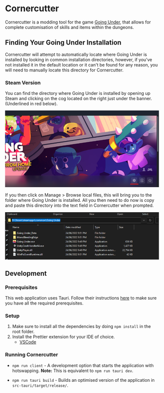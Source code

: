 # Cornercutter

Cornercutter is a modding tool for the game [Going Under](https://aggrocrab.com/Going-Under), that allows for complete customisation of skills and items within the dungeons.  


## Finding Your Going Under Installation

Cornercutter will attempt to automatically locate where Going Under is installed by looking in common installation directories, however, if you've not installed it in the default location or it can't be found for any reason, you will need to manually locate this directory for Cornercutter.

### Steam Version

You can find the directory where Going Under is installed by opening up Steam and clicking on the cog located on the right just under the banner. (Underlined in red below).

![Underlined cog on the Going Under page on Steam](./screenshots/tutorials/SteamCog.png)

If you then click on Manage > Browse local files, this will bring you to the folder where Going Under is installed. All you then need to do now is copy and paste this directory into the text field in Cornercutter when prompted.

![Selected directory for Going Under](./screenshots/tutorials/GoingUnderDirectory.png)

## Development

### Prerequisites 

This web application uses Tauri. Follow their instructions [here](https://tauri.app/v1/guides/getting-started/prerequisites) to make sure you have all the required prerequisites.

### Setup

1. Make sure to install all the dependencies by doing `npm install` in the root folder.
2. Install the Prettier extension for your IDE of choice.
   - [VSCode](https://marketplace.visualstudio.com/items?itemName=esbenp.prettier-vscode)

### Running Cornercutter

- `npm run client` - A development option that starts the application with hotswapping. **Note:** This is equivalent to `npm run tauri dev`.
  
- `npm run tauri build` - Builds an optimised version of the application in `src-tauri/target/release/`.

